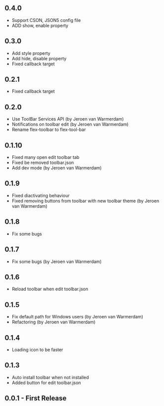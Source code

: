 ## 0.4.0
- Support CSON, JSON5 config file
- ADD show, enable property

## 0.3.0
- Add style property
- Add hide, disable property
- Fixed callback target

## 0.2.1
- Fixed callback target

## 0.2.0
- Use ToolBar Services API (by Jeroen van Warmerdam)
- Notifications on toolbar edit (by Jeroen van Warmerdam)
- Rename flex-toolbar to flex-tool-bar

## 0.1.10
- Fixed many open edit toolbar tab
- Fixed be removed toolbar.json
- Add dev mode (by Jeroen van Warmerdam)

## 0.1.9
- Fixed diactivating behaviour
- Fixed removing buttons from toolbar with new toolbar theme (by Jeroen van Warmerdam)

## 0.1.8
- Fix some bugs

## 0.1.7
- Fix some bugs (by Jeroen van Warmerdam)

## 0.1.6
- Reload toolbar when edit toolbar.json

## 0.1.5
- Fix default path for Windows users (by Jeroen van Warmerdam)
- Refactoring (by Jeroen van Warmerdam)

## 0.1.4
- Loading icon to be faster

## 0.1.3
- Auto install toolbar when not installed
- Added button for edit toolbar.json

## 0.0.1 - First Release
